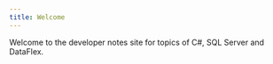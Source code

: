 ```yaml
---
title: Welcome
---
```

Welcome to the developer notes site for topics of C#, SQL Server and DataFlex.